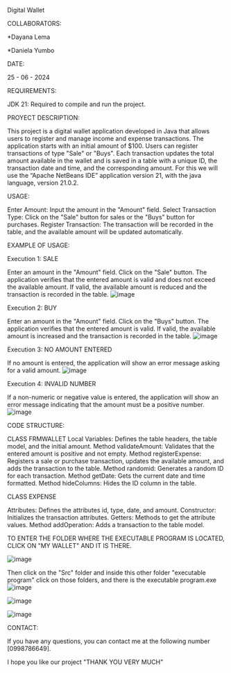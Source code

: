 Digital Wallet

COLLABORATORS:

*Dayana Lema

*Daniela Yumbo

DATE:

25 - 06 - 2024


REQUIREMENTS:

JDK 21: Required to compile and run the project.

PROYECT DESCRIPTION:

This project is a digital wallet application developed in Java that allows
users to register and manage income and expense transactions. 
The application starts with an initial amount of $100. Users can register transactions of type "Sale" or "Buys". 
Each transaction updates the total amount available in the wallet and is saved in a table with a unique ID, 
the transaction date and time, and the corresponding amount.
For this we will use the “Apache NetBeans IDE” application version 21, with the java language, version 21.0.2.

USAGE:

Enter Amount: Input the amount in the "Amount" field.
Select Transaction Type: Click on the "Sale" button for sales or the "Buys" button for purchases.
Register Transaction: The transaction will be recorded in the table, and the available amount will be updated automatically.

EXAMPLE OF USAGE:

Execution 1: SALE

Enter an amount in the "Amount" field.
Click on the "Sale" button.
The application verifies that the entered amount is valid and does not exceed the available amount.
If valid, the available amount is reduced and the transaction is recorded in the table.
![image](https://github.com/dayaLeCap/My_Wallet/assets/169932438/e971738c-38b5-49c3-8828-56957cebfa1c)

Execution 2: BUY

Enter an amount in the "Amount" field.
Click on the "Buys" button.
The application verifies that the entered amount is valid.
If valid, the available amount is increased and the transaction is recorded in the table.
![image](https://github.com/dayaLeCap/My_Wallet/assets/169932438/2ef16d7e-8004-4ed1-b8e7-ed10ecebe053)

Execution 3: NO AMOUNT ENTERED

If no amount is entered, the application will show an error message asking for a valid amount.
![image](https://github.com/dayaLeCap/My_Wallet/assets/169932438/74f3f34c-eff8-45c5-8c9d-674183c147fa)

Execution 4: INVALID NUMBER

If a non-numeric or negative value is entered, the application will show an error message indicating that the amount must be a positive number.
![image](https://github.com/dayaLeCap/My_Wallet/assets/169932438/c5cf87f1-233d-4853-811f-e6af1402428f)

CODE STRUCTURE:

CLASS FRMWALLET
Local Variables: Defines the table headers, the table model, and the initial amount.
Method validateAmount: Validates that the entered amount is positive and not empty.
Method registerExpense: Registers a sale or purchase transaction, updates the available amount, and adds the transaction to the table.
Method randomid: Generates a random ID for each transaction.
Method getDate: Gets the current date and time formatted.
Method hideColumns: Hides the ID column in the table.

CLASS EXPENSE

Attributes: Defines the attributes id, type, date, and amount.
Constructor: Initializes the transaction attributes.
Getters: Methods to get the attribute values.
Method addOperation: Adds a transaction to the table model.

TO ENTER THE FOLDER WHERE THE EXECUTABLE PROGRAM IS LOCATED, CLICK ON "MY WALLET" AND IT IS THERE.

![image](https://github.com/dayaLeCap/My_Wallet/assets/169932438/b04c8c3c-9031-414f-9144-a8e93036dbfe)

Then click on the "Src" folder and inside this other folder "executable program" click on those folders, and there is the executable program.exe
![image](https://github.com/dayaLeCap/My_Wallet/assets/169932438/753535db-04ea-4e3f-91cb-f0f1f24883e5)

![image](https://github.com/dayaLeCap/My_Wallet/assets/169932438/321b5c26-e94a-42f1-8884-e10012d77663)

![image](https://github.com/dayaLeCap/My_Wallet/assets/169932438/c85a7f9e-3206-452c-b3f8-c8ef083256de)


CONTACT:

If you have any questions, you can contact me at the following number [0998786649].

I hope you like our project "THANK YOU VERY MUCH"






